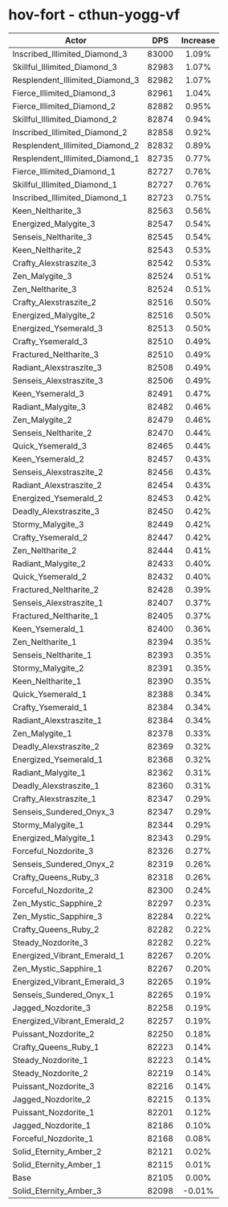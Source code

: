 # hov-fort - cthun-yogg-vf
| Actor | DPS | Increase |
|---|:---:|:---:|
|Inscribed_Illimited_Diamond_3|83000|1.09%|
|Skillful_Illimited_Diamond_3|82983|1.07%|
|Resplendent_Illimited_Diamond_3|82982|1.07%|
|Fierce_Illimited_Diamond_3|82961|1.04%|
|Fierce_Illimited_Diamond_2|82882|0.95%|
|Skillful_Illimited_Diamond_2|82874|0.94%|
|Inscribed_Illimited_Diamond_2|82858|0.92%|
|Resplendent_Illimited_Diamond_2|82832|0.89%|
|Resplendent_Illimited_Diamond_1|82735|0.77%|
|Fierce_Illimited_Diamond_1|82727|0.76%|
|Skillful_Illimited_Diamond_1|82727|0.76%|
|Inscribed_Illimited_Diamond_1|82723|0.75%|
|Keen_Neltharite_3|82563|0.56%|
|Energized_Malygite_3|82547|0.54%|
|Senseis_Neltharite_3|82545|0.54%|
|Keen_Neltharite_2|82543|0.53%|
|Crafty_Alexstraszite_3|82542|0.53%|
|Zen_Malygite_3|82524|0.51%|
|Zen_Neltharite_3|82524|0.51%|
|Crafty_Alexstraszite_2|82516|0.50%|
|Energized_Malygite_2|82516|0.50%|
|Energized_Ysemerald_3|82513|0.50%|
|Crafty_Ysemerald_3|82510|0.49%|
|Fractured_Neltharite_3|82510|0.49%|
|Radiant_Alexstraszite_3|82508|0.49%|
|Senseis_Alexstraszite_3|82506|0.49%|
|Keen_Ysemerald_3|82491|0.47%|
|Radiant_Malygite_3|82482|0.46%|
|Zen_Malygite_2|82479|0.46%|
|Senseis_Neltharite_2|82470|0.44%|
|Quick_Ysemerald_3|82465|0.44%|
|Keen_Ysemerald_2|82457|0.43%|
|Senseis_Alexstraszite_2|82456|0.43%|
|Radiant_Alexstraszite_2|82454|0.43%|
|Energized_Ysemerald_2|82453|0.42%|
|Deadly_Alexstraszite_3|82450|0.42%|
|Stormy_Malygite_3|82449|0.42%|
|Crafty_Ysemerald_2|82447|0.42%|
|Zen_Neltharite_2|82444|0.41%|
|Radiant_Malygite_2|82433|0.40%|
|Quick_Ysemerald_2|82432|0.40%|
|Fractured_Neltharite_2|82428|0.39%|
|Senseis_Alexstraszite_1|82407|0.37%|
|Fractured_Neltharite_1|82405|0.37%|
|Keen_Ysemerald_1|82400|0.36%|
|Zen_Neltharite_1|82394|0.35%|
|Senseis_Neltharite_1|82393|0.35%|
|Stormy_Malygite_2|82391|0.35%|
|Keen_Neltharite_1|82390|0.35%|
|Quick_Ysemerald_1|82388|0.34%|
|Crafty_Ysemerald_1|82384|0.34%|
|Radiant_Alexstraszite_1|82384|0.34%|
|Zen_Malygite_1|82378|0.33%|
|Deadly_Alexstraszite_2|82369|0.32%|
|Energized_Ysemerald_1|82368|0.32%|
|Radiant_Malygite_1|82362|0.31%|
|Deadly_Alexstraszite_1|82360|0.31%|
|Crafty_Alexstraszite_1|82347|0.29%|
|Senseis_Sundered_Onyx_3|82347|0.29%|
|Stormy_Malygite_1|82344|0.29%|
|Energized_Malygite_1|82343|0.29%|
|Forceful_Nozdorite_3|82326|0.27%|
|Senseis_Sundered_Onyx_2|82319|0.26%|
|Crafty_Queens_Ruby_3|82318|0.26%|
|Forceful_Nozdorite_2|82300|0.24%|
|Zen_Mystic_Sapphire_2|82297|0.23%|
|Zen_Mystic_Sapphire_3|82284|0.22%|
|Crafty_Queens_Ruby_2|82282|0.22%|
|Steady_Nozdorite_3|82282|0.22%|
|Energized_Vibrant_Emerald_1|82267|0.20%|
|Zen_Mystic_Sapphire_1|82267|0.20%|
|Energized_Vibrant_Emerald_3|82265|0.19%|
|Senseis_Sundered_Onyx_1|82265|0.19%|
|Jagged_Nozdorite_3|82258|0.19%|
|Energized_Vibrant_Emerald_2|82257|0.19%|
|Puissant_Nozdorite_2|82250|0.18%|
|Crafty_Queens_Ruby_1|82223|0.14%|
|Steady_Nozdorite_1|82223|0.14%|
|Steady_Nozdorite_2|82219|0.14%|
|Puissant_Nozdorite_3|82216|0.14%|
|Jagged_Nozdorite_2|82215|0.13%|
|Puissant_Nozdorite_1|82201|0.12%|
|Jagged_Nozdorite_1|82186|0.10%|
|Forceful_Nozdorite_1|82168|0.08%|
|Solid_Eternity_Amber_2|82121|0.02%|
|Solid_Eternity_Amber_1|82115|0.01%|
|Base|82105|0.00%|
|Solid_Eternity_Amber_3|82098|-0.01%|
